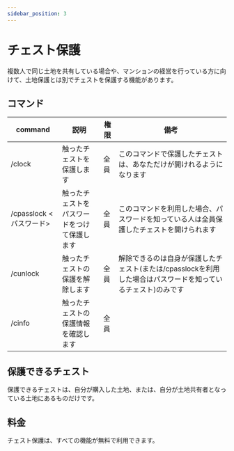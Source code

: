 ```yaml
---
sidebar_position: 3
---
```


# チェスト保護

複数人で同じ土地を共有している場合や、マンションの経営を行っている方に向けて、土地保護とは別でチェストを保護する機能があります。

## コマンド

| command              | 説明                    | 権限 | 備考                                                           |
|----------------------|-----------------------| ---- |--------------------------------------------------------------|
| /clock               | 触ったチェストを保護します         | 全員 | このコマンドで保護したチェストは、あなただけが開けれるようになります                           |
| /cpasslock \<パスワード\> | 触ったチェストをパスワードをつけて保護します | 全員 | このコマンドを利用した場合、パスワードを知っている人は全員保護したチェストを開けられます                 |
| /cunlock             | 触ったチェストの保護を解除します      | 全員 | 解除できるのは自身が保護したチェスト(または/cpasslockを利用した場合はパスワードを知っているチェスト)のみです |
| /cinfo               | 触ったチェストの保護情報を確認します    | 全員 |                                                              |

## 保護できるチェスト

保護できるチェストは、自分が購入した土地、または、自分が土地共有者となっている土地にあるものだけです。

## 料金

チェスト保護は、すべての機能が無料で利用できます。

